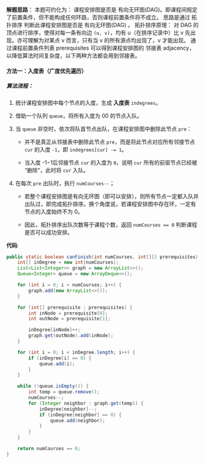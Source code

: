 **解题思路**：
本题可约化为： 课程安排图是否是 有向无环图(DAG)。即课程间规定了前置条件，但不能构成任何环路，否则课程前置条件将不成立。
思路是通过 拓扑排序 判断此课程安排图是否是 有向无环图(DAG) 。 拓扑排序原理： 对 DAG 的顶点进行排序，使得对每一条有向边 `(u, v)`，均有 u（在排序记录中）比 v 先出现。亦可理解为对某点 v 而言，只有当 v 的所有源点均出现了，v 才能出现。
通过课程前置条件列表 prerequisites 可以得到课程安排图的 邻接表 adjacency，以降低算法时间复杂度，以下两种方法都会用到邻接表。

#### 方法一：入度表（广度优先遍历）

##### 算法流程：

1. 统计课程安排图中每个节点的入度，生成 **入度表** `indegrees`。

2. 借助一个队列 `queue`，将所有入度为 00 的节点入队。

3. 当 `queue` 非空时，依次将队首节点出队，在课程安排图中删除此节点 `pre`：

   + 并不是真正从邻接表中删除此节点 `pre`，而是将此节点对应所有邻接节点 `cur` 的入度 `-1`，即 `indegrees[cur] -= 1`。

   + 当入度 -1−1后邻接节点 `cur` 的入度为 `0`，说明 `cur` 所有的前驱节点已经被 “删除”，此时将 `cur` 入队。

4. 在每次 `pre` 出队时，执行 `numCourses--`；

   + 若整个课程安排图是有向无环图（即可以安排），则所有节点一定都入队并出队过，即完成拓扑排序。换个角度说，若课程安排图中存在环，一定有节点的入度始终不为 0。

   + 因此，拓扑排序出队次数等于课程个数，返回 `numCourses == 0` 判断课程是否可以成功安排。

**代码**:

```java
public static boolean canFinish(int numCourses, int[][] prerequisites) {
    int[] inDegree = new int[numCourses];
    List<List<Integer>> graph = new ArrayList<>();
    Queue<Integer> queue = new ArrayDeque<>();

    for (int i = 0; i < numCourses; i++) {
        graph.add(new ArrayList<>());
    }

    for (int[] prerequisite : prerequisites) {
        int inNode = prerequisite[0];
        int outNode = prerequisite[1];

        inDegree[inNode]++;
        graph.get(outNode).add(inNode);
    }

    for (int i = 0; i < inDegree.length; i++) {
        if (inDegree[i] == 0) {
            queue.add(i);
        }
    }

    while (!queue.isEmpty()) {
        int temp = queue.remove();
        numCourses--;
        for (Integer neighbor : graph.get(temp)) {
            inDegree[neighbor]--;
            if (inDegree[neighbor] == 0) {
                queue.add(neighbor);
            }
        }
    }

    return numCourses == 0;
}
```

